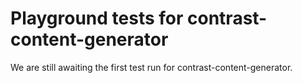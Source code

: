 # Playground tests for contrast-content-generator
We are still awaiting the first test run for contrast-content-generator.
